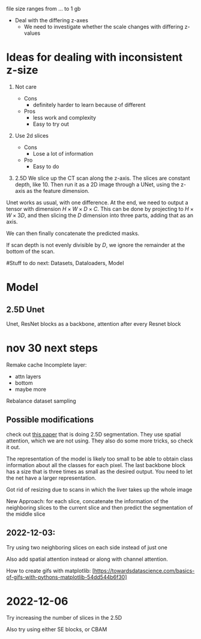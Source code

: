 file size ranges from ... to 1 gb

* Deal with the differing z-axes
    * We need to investigate whether the scale changes with differing z-values

# Ideas for dealing with inconsistent z-size
1. Not care
    * Cons 
        * definitely harder to learn because of different
    * Pros
        * less work and complexity
        * Easy to try out

2. Use 2d slices
    * Cons
        * Lose a lot of information
    * Pro
        * Easy to do

3. 2.5D
We slice up the CT scan along the z-axis. The slices are constant depth, like 10. Then run it as a 2D image through a UNet, using the z-axis as the feature dimension. 

Unet works as usual, with one difference. At the end, we need to output a tensor with dimension $H \times W \times D \times C$. This can be done by projecting to $H \times W \times 3D$, and then slicing the $D$ dimension into three parts, adding that as an axis.

We can then finally concatenate the predicted masks.

If scan depth is not evenly divisible by $D$, we ignore the remainder at the bottom of the scan.


#Stuff to do next:
    Datasets, Dataloaders, Model 


# Model

## 2.5D Unet

Unet, ResNet blocks as a backbone, attention after every Resnet block

# nov 30 next steps
Remake cache
Incomplete layer:
* attn layers
* bottom
* maybe more

Rebalance dataset sampling

## Possible modifications
check out [this paper](https://www.sciencedirect.com/science/article/pii/S0925231222000650) that is doing 2.5D segmentation. They use spatial attention, which we are not using. They also do some more tricks, so check it out. 

The representation of the model is likely too small to be able to obtain class information about all the classes for each pixel. The last backbone block has a size that is three times as small as the desired output. You need to let the net have a larger representation.


Got rid of resizing due to scans in which the liver takes up the whole image 

New Approach: for each slice, concatenate the information of the neighboring slices to the current slice and then predict the segmentation of the middle slice


## 2022-12-03:
Try using two neighboring slices on each side instead of just one

Also add spatial attention instead or along with channel attention. 

How to create gifs with matplotlib:
[https://towardsdatascience.com/basics-of-gifs-with-pythons-matplotlib-54dd544b6f30]



# 2022-12-06
Try increasing the number of slices in the 2.5D

Also try using either SE blocks, or CBAM